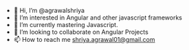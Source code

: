 - 👋 Hi, I’m @agrawalshriya
- 👀 I’m interested in Angular and other javascript frameworks
- 🌱 I’m currently mastering Javascript.
- 💞️ I’m looking to collaborate on Angular Projects
- 📫 How to reach me shriya.agrawal01@gmail.com

<!---
agrawalshriya/agrawalshriya is a ✨ special ✨ repository because its `README.md` (this file) appears on your GitHub profile.
You can click the Preview link to take a look at your changes.
--->
